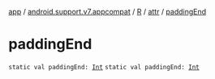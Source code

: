 [app](../../../index.md) / [android.support.v7.appcompat](../../index.md) / [R](../index.md) / [attr](index.md) / [paddingEnd](./padding-end.md)

# paddingEnd

`static val paddingEnd: `[`Int`](https://kotlinlang.org/api/latest/jvm/stdlib/kotlin/-int/index.html)
`static val paddingEnd: `[`Int`](https://kotlinlang.org/api/latest/jvm/stdlib/kotlin/-int/index.html)